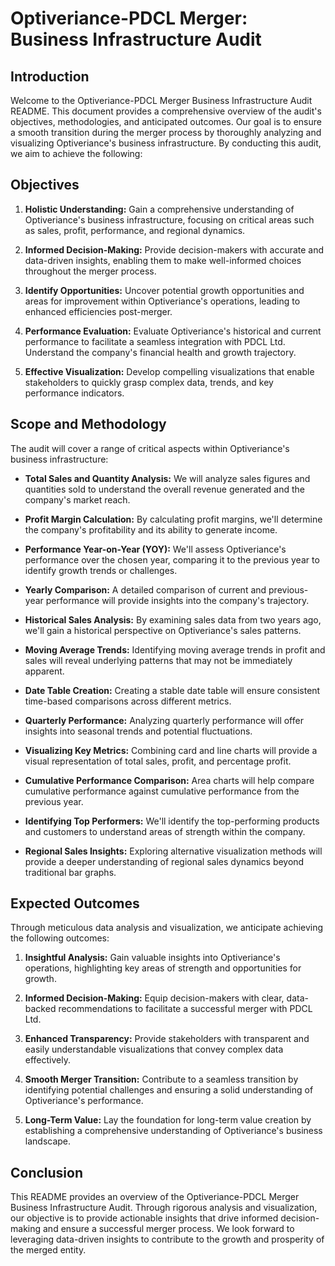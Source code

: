 # Optiveriance-PDCL Merger: Business Infrastructure Audit

## Introduction

Welcome to the Optiveriance-PDCL Merger Business Infrastructure Audit README. This document provides a comprehensive overview of the audit's objectives, methodologies, and anticipated outcomes. Our goal is to ensure a smooth transition during the merger process by thoroughly analyzing and visualizing Optiveriance's business infrastructure. By conducting this audit, we aim to achieve the following:

## Objectives

1. **Holistic Understanding:** Gain a comprehensive understanding of Optiveriance's business infrastructure, focusing on critical areas such as sales, profit, performance, and regional dynamics.

2. **Informed Decision-Making:** Provide decision-makers with accurate and data-driven insights, enabling them to make well-informed choices throughout the merger process.

3. **Identify Opportunities:** Uncover potential growth opportunities and areas for improvement within Optiveriance's operations, leading to enhanced efficiencies post-merger.

4. **Performance Evaluation:** Evaluate Optiveriance's historical and current performance to facilitate a seamless integration with PDCL Ltd. Understand the company's financial health and growth trajectory.

5. **Effective Visualization:** Develop compelling visualizations that enable stakeholders to quickly grasp complex data, trends, and key performance indicators.

## Scope and Methodology

The audit will cover a range of critical aspects within Optiveriance's business infrastructure:

- **Total Sales and Quantity Analysis:** We will analyze sales figures and quantities sold to understand the overall revenue generated and the company's market reach.

- **Profit Margin Calculation:** By calculating profit margins, we'll determine the company's profitability and its ability to generate income.

- **Performance Year-on-Year (YOY):** We'll assess Optiveriance's performance over the chosen year, comparing it to the previous year to identify growth trends or challenges.

- **Yearly Comparison:** A detailed comparison of current and previous-year performance will provide insights into the company's trajectory.

- **Historical Sales Analysis:** By examining sales data from two years ago, we'll gain a historical perspective on Optiveriance's sales patterns.

- **Moving Average Trends:** Identifying moving average trends in profit and sales will reveal underlying patterns that may not be immediately apparent.

- **Date Table Creation:** Creating a stable date table will ensure consistent time-based comparisons across different metrics.

- **Quarterly Performance:** Analyzing quarterly performance will offer insights into seasonal trends and potential fluctuations.

- **Visualizing Key Metrics:** Combining card and line charts will provide a visual representation of total sales, profit, and percentage profit.

- **Cumulative Performance Comparison:** Area charts will help compare cumulative performance against cumulative performance from the previous year.

- **Identifying Top Performers:** We'll identify the top-performing products and customers to understand areas of strength within the company.

- **Regional Sales Insights:** Exploring alternative visualization methods will provide a deeper understanding of regional sales dynamics beyond traditional bar graphs.

## Expected Outcomes

Through meticulous data analysis and visualization, we anticipate achieving the following outcomes:

1. **Insightful Analysis:** Gain valuable insights into Optiveriance's operations, highlighting key areas of strength and opportunities for growth.

2. **Informed Decision-Making:** Equip decision-makers with clear, data-backed recommendations to facilitate a successful merger with PDCL Ltd.

3. **Enhanced Transparency:** Provide stakeholders with transparent and easily understandable visualizations that convey complex data effectively.

4. **Smooth Merger Transition:** Contribute to a seamless transition by identifying potential challenges and ensuring a solid understanding of Optiveriance's performance.

5. **Long-Term Value:** Lay the foundation for long-term value creation by establishing a comprehensive understanding of Optiveriance's business landscape.

## Conclusion

This README provides an overview of the Optiveriance-PDCL Merger Business Infrastructure Audit. Through rigorous analysis and visualization, our objective is to provide actionable insights that drive informed decision-making and ensure a successful merger process. We look forward to leveraging data-driven insights to contribute to the growth and prosperity of the merged entity.
